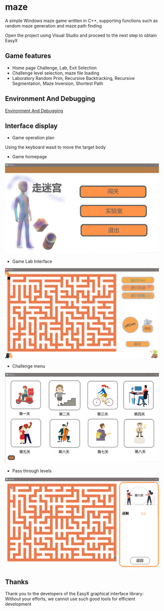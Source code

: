 # maze

A simple Windows maze game written in C++, supporting functions such as random maze generation and maze path finding

Open the project using Visual Studio and proceed to the next step to obtain EasyX

## Game features

- Home page
  Challenge, Lab, Exit Selection
- Challenge
  level selection, maze file loading
- Laboratory
  Random Prim, Recursive Backtracking, Recursive Segmentation, Maze Inversion, Shortest Path

## Environment And Debugging

[Environment And Debugging](./Env.md)

## Interface display

- Game operation plan

Using the keyboard wasd to move the target body

- Game homepage

<div align=center><img width="600" src="./readmeasset/game_homepage.png"/></div>

- Game Lab Interface

<div align=center><img width="600" src="./readmeasset/game_lab_interface.png"/></div>

- Challenge menu

<div align=center><img width="600" src="./readmeasset/challenge_menu.png"/></div>

- Pass through levels

<div align=center><img width="600" src="./readmeasset/pass_through_levels.png"/></div>

## Thanks

Thank you to the developers of the EasyX graphical interface library: Without your efforts, we cannot use such good tools for efficient development
